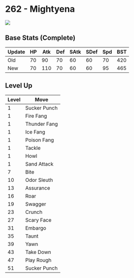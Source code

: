 # 262 - Mightyena
![][262]

## Base Stats (Complete)

Update | HP | Atk | Def | SAtk | SDef | Spd | BST
---    | ---| --- | --- | ---  | ---  | --- | ---
Old    | 70 |  90 |  70 |  60  |  60  |  70  |  420
New    | 70 |  110 |  70 |  60  |  60  |  95  |  465

## Level Up

Level | Move
---   | ---
  1   | Sucker Punch
  1   | Fire Fang
  1   | Thunder Fang
  1   | Ice Fang
  1   | Poison Fang
  1   | Tackle
  1   | Howl
  1   | Sand Attack
  7   | Bite
 10   | Odor Sleuth
 13   | Assurance
 16   | Roar
 19   | Swagger
 23   | Crunch
 27   | Scary Face
 31   | Embargo
 35   | Taunt
 39   | Yawn
 43   | Take Down
 47   | Play Rough
 51   | Sucker Punch



[262]: /img/pokemon/262.png
